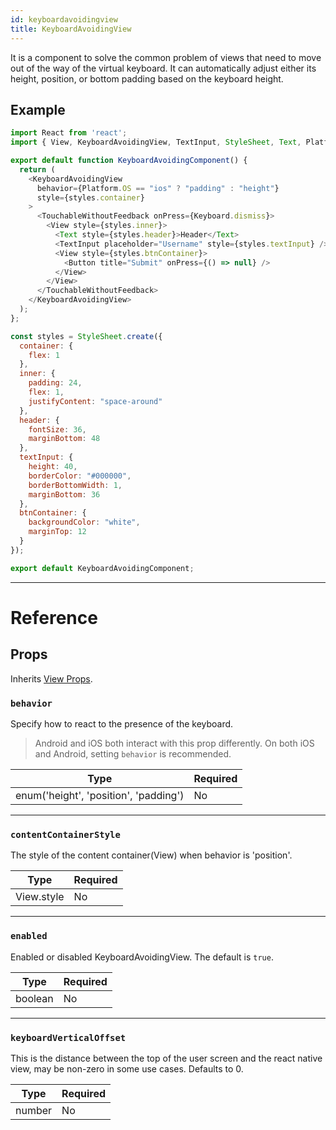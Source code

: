 ```yaml
---
id: keyboardavoidingview
title: KeyboardAvoidingView
---
```


It is a component to solve the common problem of views that need to move out of the way of the virtual keyboard. It can automatically adjust either its height, position, or bottom padding based on the keyboard height.

## Example

```js
import React from 'react';
import { View, KeyboardAvoidingView, TextInput, StyleSheet, Text, Platform, TouchableWithoutFeedback, Button, Keyboard  } from 'react-native';

export default function KeyboardAvoidingComponent() {
  return (
    <KeyboardAvoidingView
      behavior={Platform.OS == "ios" ? "padding" : "height"}
      style={styles.container}
    >
      <TouchableWithoutFeedback onPress={Keyboard.dismiss}>
        <View style={styles.inner}>
          <Text style={styles.header}>Header</Text>
          <TextInput placeholder="Username" style={styles.textInput} />
          <View style={styles.btnContainer}>
            <Button title="Submit" onPress={() => null} />
          </View>
        </View>
      </TouchableWithoutFeedback>
    </KeyboardAvoidingView>
  );
};

const styles = StyleSheet.create({
  container: {
    flex: 1
  },
  inner: {
    padding: 24,
    flex: 1,
    justifyContent: "space-around"
  },
  header: {
    fontSize: 36,
    marginBottom: 48
  },
  textInput: {
    height: 40,
    borderColor: "#000000",
    borderBottomWidth: 1,
    marginBottom: 36
  },
  btnContainer: {
    backgroundColor: "white",
    marginTop: 12
  }
});

export default KeyboardAvoidingComponent;
```

---

# Reference

## Props

Inherits [View Props](../view/#props).

### `behavior`

Specify how to react to the presence of the keyboard.

> Android and iOS both interact with this prop differently. On both iOS and Android, setting `behavior` is recommended.

| Type                                  | Required |
| ------------------------------------- | -------- |
| enum('height', 'position', 'padding') | No       |

---

### `contentContainerStyle`

The style of the content container(View) when behavior is 'position'.

| Type       | Required |
| ---------- | -------- |
| View.style | No       |

---

### `enabled`

Enabled or disabled KeyboardAvoidingView. The default is `true`.

| Type    | Required |
| ------- | -------- |
| boolean | No       |

---

### `keyboardVerticalOffset`

This is the distance between the top of the user screen and the react native view, may be non-zero in some use cases. Defaults to 0.

| Type   | Required |
| ------ | -------- |
| number | No       |
